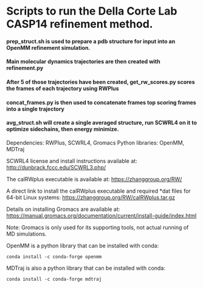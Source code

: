 # Scripts to run the Della Corte Lab CASP14 refinement method.
#### prep_struct.sh is used to prepare a pdb structure for input into an OpenMM refinement simulation. 
#### Main molecular dynamics trajectories are then created with refinement.py
#### After 5 of those trajectories have been created, get_rw_scores.py scores the frames of each trajectory using RWPlus
#### concat_frames.py is then used to concatenate frames top scoring frames into a single trajectory
#### avg_struct.sh will create a single averaged structure, run SCWRL4 on it to optimize sidechains, then energy minimize.

Dependencies:
RWPlus, SCWRL4, Gromacs
Python libraries:
OpenMM, MDTraj

SCWRL4 license and install instructions available at: http://dunbrack.fccc.edu/SCWRL3.php/

The calRWplus executable is available at: https://zhanggroup.org/RW/
    
   A direct link to install the calRWplus executable and required *dat files for 64-bit Linux systems: https://zhanggroup.org/RW/calRWplus.tar.gz 
    
Details on installing Gromacs are available at: https://manual.gromacs.org/documentation/current/install-guide/index.html
    
   Note: Gromacs is only used for its supporting tools, not actual running of MD simulations.

OpenMM is a python library that can be installed with conda:
    
    conda install -c conda-forge openmm

MDTraj is also a python library that can be installed with conda:
    
    conda install -c conda-forge mdtraj
